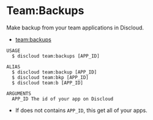 # Team:Backups

Make backup from your team applications in Discloud.

* [team:backups](#teambackups)

```sh-session
USAGE
  $ discloud team:backups [APP_ID]

ALIAS
  $ discloud team:backup [APP_ID]
  $ discloud team:bkp [APP_ID]
  $ discloud team:b [APP_ID]

ARGUMENTS
  APP_ID The id of your app on Discloud
```

* If does not contains `APP_ID`, this get all of your apps.
